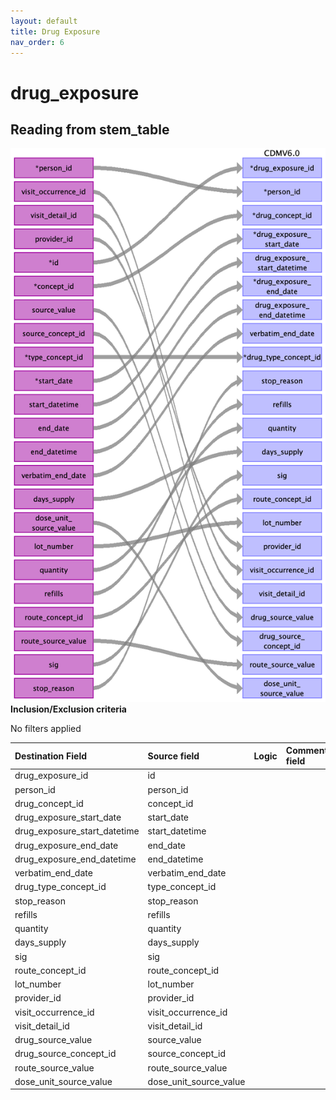 ```yaml
---
layout: default
title: Drug Exposure
nav_order: 6
---
```


# drug_exposure

## Reading from stem_table

![](index_files/image12.png)
**Inclusion/Exclusion criteria**

No filters applied

| Destination Field            | Source field           | Logic | Comment field |
|:-----------------------------|:-----------------------|:------|:--------------|
| drug_exposure_id             | id                     |       |               |
| person_id                    | person_id              |       |               |
| drug_concept_id              | concept_id             |       |               |
| drug_exposure_start_date     | start_date             |       |               |
| drug_exposure_start_datetime | start_datetime         |       |               |
| drug_exposure_end_date       | end_date               |       |               |
| drug_exposure_end_datetime   | end_datetime           |       |               |
| verbatim_end_date            | verbatim_end_date      |       |               |
| drug_type_concept_id         | type_concept_id        |       |               |
| stop_reason                  | stop_reason            |       |               |
| refills                      | refills                |       |               |
| quantity                     | quantity               |       |               |
| days_supply                  | days_supply            |       |               |
| sig                          | sig                    |       |               |
| route_concept_id             | route_concept_id       |       |               |
| lot_number                   | lot_number             |       |               |
| provider_id                  | provider_id            |       |               |
| visit_occurrence_id          | visit_occurrence_id    |       |               |
| visit_detail_id              | visit_detail_id        |       |               |
| drug_source_value            | source_value           |       |               |
| drug_source_concept_id       | source_concept_id      |       |               |
| route_source_value           | route_source_value     |       |               |
| dose_unit_source_value       | dose_unit_source_value |       |               |

